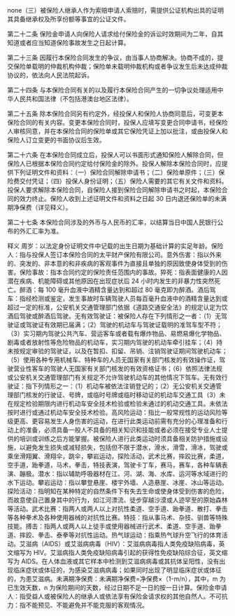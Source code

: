 none（三）被保险人继承人作为索赔申请人索赔时，需提供公证机构出具的证明其具备继承权及所享份额等事宜的公证文件。

第二十二条 保险金申请人向保险人请求给付保险金的诉讼时效期间为二年，自其知道或者应当知道保险事故发生之日起计算。

第二十三条 因履行本保险合同发生的争议，由当事人协商解决。协商不成的，提交保险单载明的仲裁机构仲裁；保险单未载明仲裁机构或者争议发生后未达成仲裁协议的，依法向人民法院起诉。

第二十四条 与本保险合同有关的以及履行本保险合同产生的一切争议处理适用中华人民共和国法律（不包括港澳台地区法律）。

第二十五条 除本保险合同另有约定外，经投保人和保险人协商同意后，可变更本保险合同的有关内容。变更本保险合同时，投保人应填写变更合同申请书，经保险人审核同意，并在本保险合同的保险单或其它保险凭证上加以批注，或由投保人和保险人订立变更的书面协议后生效。

第二十六条 在本保险合同成立后，投保人可以书面形式通知保险人解除合同，但保险人已根据本保险合同约定给付保险金的除外。投保人解除本保险合同时，应提供下列证明文件和资料：（一）保险合同解除申请书；（二）保险单原件；（三）保险费交付凭证；（四）投保人身份证明；（五）保险人需要的其它有关文件和资料。投保人要求解除本保险合同，自保险人接到保险合同解除申请书之时起，本保险合同的效力终止。保险人收到上述证明文件和资料之日起 30 日内退还保险单的未满期净保费（详见释义）。

第二十七条 本保险合同涉及的外币与人民币的汇率，以结算当日中国人民银行公布的外汇汇率为准。

释义 周岁：以法定身份证明文件中记载的出生日期为基础计算的实足年龄。保险人：指与投保人签订本保险合同的太平财产保险有限公司。意外伤害：指以外来的、突发的、非本意的和非疾病的客观事件为直接且单独的原因致使身体受到的伤害。保险事故：指本合同约定的保险责任范围内的事故。猝死：指表面健康的人因潜在疾病、机能障碍或其他原因在出现症状后 24 小时内发生的非暴力性突然死亡。醉酒：每 100 毫升血液中酒精含量达到和超过 80 毫克即为醉酒。酒后驾车：指经检测或鉴定，发生事故时车辆驾驶人员每百毫升血液中的酒精含量达到或超过一定的标准，公安机关交通管理部门依据《道路交通安全法》的规定认定为饮酒后驾驶或醉酒后驾驶。无有效驾驶证：被保险人存在下列情形之一者：（1）无驾驶证或驾驶证有效期已届满；（2）驾驶的机动车与驾驶证载明的准驾车型不符；（3）实习期内驾驶公共汽车、营运客车或者载有爆炸物品、易燃易爆化学物品、剧毒或者放射性等危险物品的机动车，实习期内驾驶的机动车牵引挂车；（4）持未按规定审验的驾驶证，以及在暂扣、扣留、吊销、注销驾驶证期间驾驶机动车；（5）使用各种专用机械车、特种车的人员无国家有关部门核发的有效操作证，驾驶营业性客车的驾驶人无国家有关部门核发的有效资格证书；（6）依照法律法规或公安机关交通管理部门有关规定不允许驾驶机动车的其他情况下驾车。无有效行驶证：指下列情形之一：（1）机动车被依法注销登记的；（2）无公安机关交通管理部门核发的行驶证、号牌，或临时号牌或临时移动证的机动车交通工具（3）未在规定检验期限内进行机动车安全技术检验或检验未通过的机动交通工具。未依法按时进行或通过机动车安全技术检验。高风险运动：指比一般常规性的运动风险等级更高、更容易发生人身伤害的运动，在进行此类运动前需有充分的心理准备和行动上的准备，必须具备一般人不具备的相关知识和技能或者必须在接受专业人士提供的培训或训练之后方能掌握。被保险人进行此类运动时须具备相关防护措施或设施，以避免发生损失或减轻损失，包括但不限于潜水，滑水，滑雪，滑冰，驾驶或乘坐滑翔翼、滑翔伞，跳伞，攀岩运动，探险活动，武术比赛，摔跤比赛，柔道，空手道，跆拳道，马术，拳击，特技表演，驾驶卡丁车，赛马，赛车，各种车辆表演、蹦极。潜水：指以辅助呼吸器材在江、河、湖、海、水库、运河等水域进行的水下运动。攀岩运动：指以攀登悬崖、楼宇外墙、人造悬崖、冰崖、冰山等运动。探险活动：指明知在某种特定的自然条件下有失去生命或使身体受到伤害的危险，而故意使自己置身其中的行为，如江河漂流、徒步穿越沙漠或人迹罕至的原始森林等活动。武术比赛：指两人或两人以上对抗性柔道、空手道、跆拳道、散打、拳击等各种拳术及各种使用器械的对抗性比赛。特技：指从事马术、杂技、驯兽等特殊技能。搏击：指两人或两人以上徒手或使用器械进行武术、柔道、空手道、跆拳道、摔跤、拳击、泰拳等对抗性运动。热气球运动：指乘热气球升空飞行的体育活动。艾滋病（AIDS）或艾滋病病毒（HIV）：艾滋病病毒指人类免疫缺陷病毒，英文缩写为 HIV。艾滋病指人类免疫缺陷病毒引起的获得性免疫缺陷综合征，英文缩写为 AIDS。在人体血液或其它样本中检测到艾滋病病毒或其抗体呈阳性，没有出现临床症状或体征的，为感染艾滋病病毒；如果同时出现了明显临床症状或体征的，为患艾滋病。未满期净保费：未满期净保费=净保费×（1-m/n），其中，m 为已生效天数，n 为保险期间的天数，经过日期不足一日的按一日计算。保险金申请人：指受益人或被保险人的继承人或依法享有保险金请求权的其他自然人。不可抗力：指不能预见、不能避免并不能克服的客观情况。